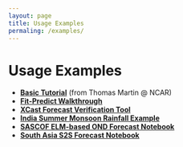 ```yaml
---
layout: page 
title: Usage Examples
permaling: /examples/ 
---
```


# Usage Examples

- **[Basic Tutorial](https://github.com/kjhall01/xcast/blob/b1764eaa1bfaf17c85447f6571caf016a13b2915/notebooks/Tutorial/xcast_demo.ipynb)** (from Thomas Martin @ NCAR) 
- **[Fit-Predict Walkthrough](https://github.com/kjhall01/xcast/blob/b1764eaa1bfaf17c85447f6571caf016a13b2915/notebooks/Tutorial/Fit-Predict-Example.ipynb)**
- **[XCast Forecast Verification Tool](https://github.com/kjhall01/xcast/blob/b1764eaa1bfaf17c85447f6571caf016a13b2915/notebooks/Tools/XCast-Forecast-Verification.ipynb)** 
- **[India Summer Monsoon Rainfall Example](https://github.com/kjhall01/monsoon/blob/e236d058da8c0c62e7d6d6a7eb7f81a9ed49aa26/IndiaJJAS.ipynb)**
- **[SASCOF ELM-based OND Forecast Notebook](https://github.com/kjhall01/SASCOF22/blob/0229f6f9d6ce4b39b3e7c41a3b36f2af6f9b55ba/sascof_elm_forecasts.ipynb)** 
- **[South Asia S2S Forecast Notebook](https://github.com/kjhall01/southasia_subseasonal/blob/bc6f7558d3557e5eb9569e67149457a92a21491d/SouthAsiaS2S.ipynb)**
